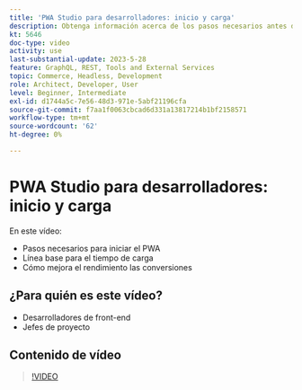 ```yaml
---
title: 'PWA Studio para desarrolladores: inicio y carga'
description: Obtenga información acerca de los pasos necesarios antes del inicio del PWA ​, la línea de base para el tiempo de carga​ y cómo mejora el rendimiento las conversiones.
kt: 5646
doc-type: video
activity: use
last-substantial-update: 2023-5-28
feature: GraphQL, REST, Tools and External Services
topic: Commerce, Headless, Development
role: Architect, Developer, User
level: Beginner, Intermediate
exl-id: d1744a5c-7e56-48d3-971e-5abf21196cfa
source-git-commit: f7aa1f0063cbcad6d331a13817214b1bf2158571
workflow-type: tm+mt
source-wordcount: '62'
ht-degree: 0%

---
```


# PWA Studio para desarrolladores: inicio y carga

En este vídeo:

- Pasos necesarios para iniciar el PWA &#x200B;
- Línea base para el tiempo de carga&#x200B;
- Cómo mejora el rendimiento las conversiones

## ¿Para quién es este vídeo?

- Desarrolladores de front-end
- Jefes de proyecto

## Contenido de vídeo

>[!VIDEO](https://video.tv.adobe.com/v/35717?quality=12&learn=on)
